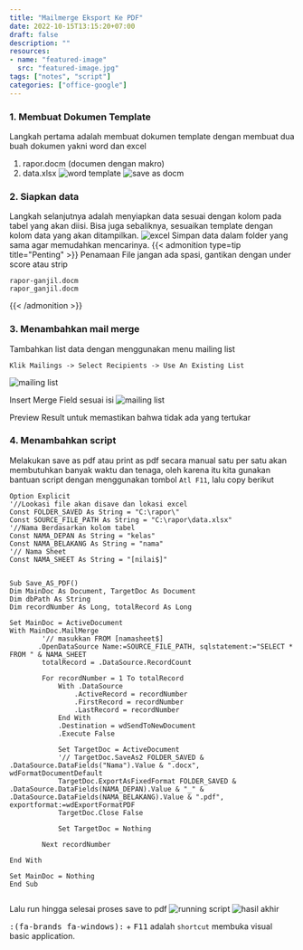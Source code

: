 ```yaml
---
title: "Mailmerge Eksport Ke PDF"
date: 2022-10-15T13:15:20+07:00
draft: false
description: "" 
resources:
- name: "featured-image"
  src: "featured-image.jpg"
tags: ["notes", "script"]
categories: ["office-google"]
---
```

### 1. Membuat Dokumen Template 
Langkah pertama adalah membuat dokumen template dengan membuat dua buah dokumen yakni word dan excel 
1. rapor.docm (documen dengan makro)
2. data.xlsx 
![word template](word-s.png "contoh template word")
![save as docm](saveas-s.png "menyimpan file versi .docm")

### 2. Siapkan data 
Langkah selanjutnya adalah menyiapkan data sesuai dengan kolom pada tabel yang akan diisi. Bisa juga sebaliknya, sesuaikan template dengan kolom data yang akan ditampilkan. 
![excel](excel-s.png "tampilan data di sheet nilai")
Simpan data dalam folder yang sama agar memudahkan mencarinya.
{{< admonition type=tip title="Penting"  >}}
Penamaan File jangan ada spasi, gantikan dengan under score atau strip
```
rapor-ganjil.docm
rapor_ganjil.docm
```
{{< /admonition >}}

### 3. Menambahkan mail merge
Tambahkan list data dengan menggunakan menu mailing list
```
Klik Mailings -> Select Recipients -> Use An Existing List 
```
![ mailing list](mailing-s.png "menu mailing list")

Insert Merge Field sesuai isi 
![ mailing list](mailing2-s.png "Masukan kolom yang sesuai")

Preview Result untuk memastikan bahwa tidak ada yang tertukar

### 4. Menambahkan script 
Melakukan save as pdf atau print as pdf secara manual satu per satu akan membutuhkan banyak waktu dan tenaga, oleh karena itu kita gunakan bantuan script dengan menggunakan tombol `Atl F11`, lalu copy berikut
```basic
Option Explicit
'//Lookasi file akan disave dan lokasi excel
Const FOLDER_SAVED As String = "C:\rapor\"
Const SOURCE_FILE_PATH As String = "C:\rapor\data.xlsx"
'//Nama Berdasarkan kolom tabel
Const NAMA_DEPAN As String = "kelas"
Const NAMA_BELAKANG As String = "nama"
'// Nama Sheet
Const NAMA_SHEET As String = "[nilai$]"


Sub Save_AS_PDF()
Dim MainDoc As Document, TargetDoc As Document
Dim dbPath As String
Dim recordNumber As Long, totalRecord As Long

Set MainDoc = ActiveDocument
With MainDoc.MailMerge
        '// masukkan FROM [namasheet$]
       .OpenDataSource Name:=SOURCE_FILE_PATH, sqlstatement:="SELECT * FROM " & NAMA_SHEET
        totalRecord = .DataSource.RecordCount

        For recordNumber = 1 To totalRecord
            With .DataSource
                .ActiveRecord = recordNumber
                .FirstRecord = recordNumber
                .LastRecord = recordNumber
            End With
            .Destination = wdSendToNewDocument
            .Execute False
            
            Set TargetDoc = ActiveDocument
            '// TargetDoc.SaveAs2 FOLDER_SAVED & .DataSource.DataFields("Nama").Value & ".docx", wdFormatDocumentDefault
            TargetDoc.ExportAsFixedFormat FOLDER_SAVED & .DataSource.DataFields(NAMA_DEPAN).Value & "_" & .DataSource.DataFields(NAMA_BELAKANG).Value & ".pdf", exportformat:=wdExportFormatPDF
            TargetDoc.Close False
            
            Set TargetDoc = Nothing
                    
        Next recordNumber

End With

Set MainDoc = Nothing
End Sub


```
Lalu run hingga selesai proses save to pdf
![running script](run-s.png "tampilan VBA script")
![hasil akhir](hasil-s.png "Hasil Akhir File per nama")

<kbd>:(fa-brands fa-windows):</kbd> + <kbd>F11</kbd> adalah `shortcut` membuka visual basic application.



